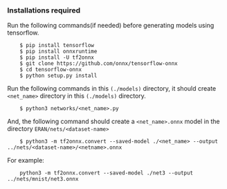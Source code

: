 ### Installations required

Run the following commands(if needed) before generating models using tensorflow.<br>
```
	$ pip install tensorflow
	$ pip install onnxruntime
	$ pip install -U tf2onnx
	$ git clone https://github.com/onnx/tensorflow-onnx
	$ cd tensorflow-onnx
	$ python setup.py install
```

Run the following commands in this ```(./models)``` directory, it should create ```<net_name>``` directory in this ```(./models)``` directory.<br>
``` 
	$ python3 networks/<net_name>.py 
```

And, the following command should create a ```<net_name>.onnx``` model in the directory ```ERAN/nets/<dataset-name>```
```
	$ python3 -m tf2onnx.convert --saved-model ./<net_name> --output ../nets/<dataset-name>/<netname>.onnx
```
For example: <br>
```
	python3 -m tf2onnx.convert --saved-model ./net3 --output ../nets/mnist/net3.onnx 
```
